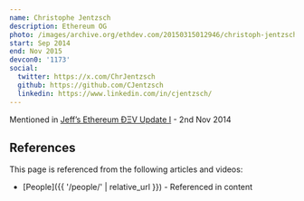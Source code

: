 ```yaml
---
name: Christophe Jentzsch
description: Ethereum OG
photo: /images/archive.org/ethdev.com/20150315012946/christoph-jentzsch.jpg
start: Sep 2014
end: Nov 2015
devcon0: '1173'
social:
  twitter: https://x.com/ChrJentzsch
  github: https://github.com/CJentzsch
  linkedin: https://www.linkedin.com/in/cjentzsch/
---
```

Mentioned in [Jeff’s Ethereum ÐΞV Update I](https://blog.ethereum.org/2014/11/02/jeffs-ethereum-dev-update) - 2nd Nov 2014


## References

This page is referenced from the following articles and videos:

- [People]({{ '/people/' | relative_url }}) - Referenced in content
